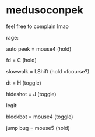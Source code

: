 # medusoconpek
feel free to complain lmao

rage:

auto peek = mouse4 (hold)

fd = C (hold)

slowwalk = LShift (hold ofcourse?)

dt = H (toggle)

hideshot = J (toggle)

legit:

blockbot = mouse4 (toggle)

jump bug = mouse5 (hold)
